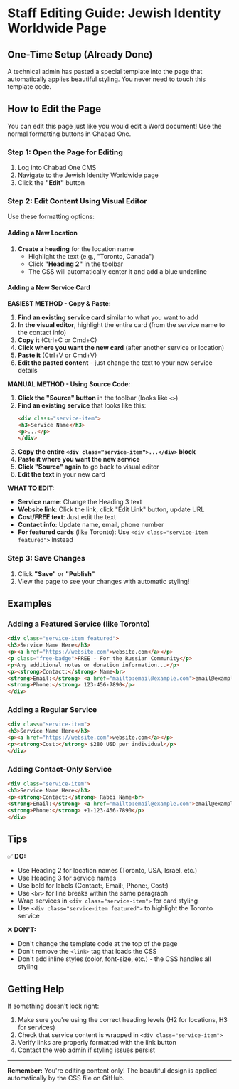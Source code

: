 # Staff Editing Guide: Jewish Identity Worldwide Page

## One-Time Setup (Already Done)

A technical admin has pasted a special template into the page that automatically applies beautiful styling. You never need to touch this template code.

## How to Edit the Page

You can edit this page just like you would edit a Word document! Use the normal formatting buttons in Chabad One.

### Step 1: Open the Page for Editing

1. Log into Chabad One CMS
2. Navigate to the Jewish Identity Worldwide page
3. Click the **"Edit"** button

### Step 2: Edit Content Using Visual Editor

Use these formatting options:

#### Adding a New Location

1. **Create a heading** for the location name
   - Highlight the text (e.g., "Toronto, Canada")
   - Click **"Heading 2"** in the toolbar
   - The CSS will automatically center it and add a blue underline

#### Adding a New Service Card

**EASIEST METHOD - Copy & Paste:**

1. **Find an existing service card** similar to what you want to add
2. **In the visual editor**, highlight the entire card (from the service name to the contact info)
3. **Copy it** (Ctrl+C or Cmd+C)
4. **Click where you want the new card** (after another service or location)
5. **Paste it** (Ctrl+V or Cmd+V)
6. **Edit the pasted content** - just change the text to your new service details

**MANUAL METHOD - Using Source Code:**

1. **Click the "Source" button** in the toolbar (looks like `<>`)
2. **Find an existing service** that looks like this:
   ```html
   <div class="service-item">
   <h3>Service Name</h3>
   <p>...</p>
   </div>
   ```
3. **Copy the entire `<div class="service-item">...</div>` block**
4. **Paste it where you want the new service**
5. **Click "Source" again** to go back to visual editor
6. **Edit the text** in your new card

**WHAT TO EDIT:**

- **Service name**: Change the Heading 3 text
- **Website link**: Click the link, click "Edit Link" button, update URL
- **Cost/FREE text**: Just edit the text
- **Contact info**: Update name, email, phone number
- **For featured cards** (like Toronto): Use `<div class="service-item featured">` instead

### Step 3: Save Changes

1. Click **"Save"** or **"Publish"**
2. View the page to see your changes with automatic styling!

## Examples

### Adding a Featured Service (like Toronto)

```html
<div class="service-item featured">
<h3>Service Name Here</h3>
<p><a href="https://website.com">website.com</a></p>
<p class="free-badge">FREE - For the Russian Community</p>
<p>Any additional notes or donation information...</p>
<p><strong>Contact:</strong> Name<br>
<strong>Email:</strong> <a href="mailto:email@example.com">email@example.com</a><br>
<strong>Phone:</strong> 123-456-7890</p>
</div>
```

### Adding a Regular Service

```html
<div class="service-item">
<h3>Service Name Here</h3>
<p><a href="https://website.com">website.com</a></p>
<p><strong>Cost:</strong> $280 USD per individual</p>
</div>
```

### Adding Contact-Only Service

```html
<div class="service-item">
<h3>Service Name Here</h3>
<p><strong>Contact:</strong> Rabbi Name<br>
<strong>Email:</strong> <a href="mailto:email@example.com">email@example.com</a><br>
<strong>Phone:</strong> +1-123-456-7890</p>
</div>
```

## Tips

✅ **DO:**
- Use Heading 2 for location names (Toronto, USA, Israel, etc.)
- Use Heading 3 for service names
- Use bold for labels (Contact:, Email:, Phone:, Cost:)
- Use `<br>` for line breaks within the same paragraph
- Wrap services in `<div class="service-item">` for card styling
- Use `<div class="service-item featured">` to highlight the Toronto service

❌ **DON'T:**
- Don't change the template code at the top of the page
- Don't remove the `<link>` tag that loads the CSS
- Don't add inline styles (color, font-size, etc.) - the CSS handles all styling

## Getting Help

If something doesn't look right:
1. Make sure you're using the correct heading levels (H2 for locations, H3 for services)
2. Check that service content is wrapped in `<div class="service-item">`
3. Verify links are properly formatted with the link button
4. Contact the web admin if styling issues persist

---

**Remember:** You're editing content only! The beautiful design is applied automatically by the CSS file on GitHub.
